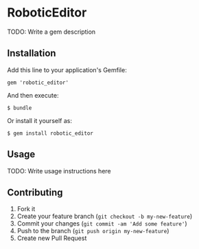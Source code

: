 # RoboticEditor

TODO: Write a gem description

## Installation

Add this line to your application's Gemfile:

    gem 'robotic_editor'

And then execute:

    $ bundle

Or install it yourself as:

    $ gem install robotic_editor

## Usage

TODO: Write usage instructions here

## Contributing

1. Fork it
2. Create your feature branch (`git checkout -b my-new-feature`)
3. Commit your changes (`git commit -am 'Add some feature'`)
4. Push to the branch (`git push origin my-new-feature`)
5. Create new Pull Request
